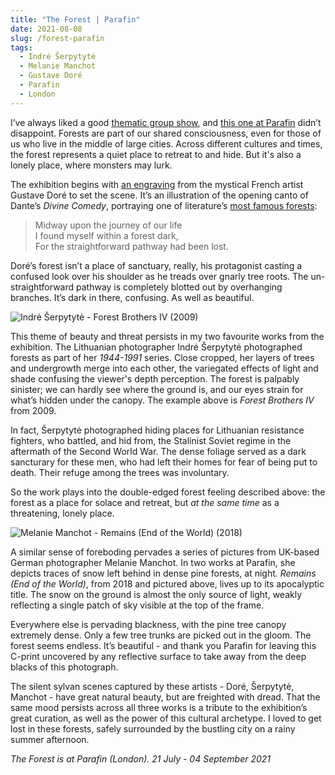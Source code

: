 ```yaml
---
title: "The Forest | Parafin"
date: 2021-08-08
slug: /forest-parafin
tags:
  - Indrė Šerpytytė
  - Melanie Manchot
  - Gustave Doré
  - Parafin
  - London
---
```


I’ve always liked a good [thematic group show](https://artangled.com/empreinte-malingue), and [this one at Parafin](http://www.parafin.co.uk/exhibitions--2021--the-forest.html) didn’t disappoint. Forests are part of our shared consciousness, even for those of us who live in the middle of large cities. Across different cultures and times, the forest represents a quiet place to retreat to and hide. But it's also a lonely place, where monsters may lurk.

The exhibition begins with [an engraving](https://commons.wikimedia.org/wiki/File:Gustave_Dor%C3%A9_-_Dante_Alighieri_-_Inferno_-_Plate_1_.jpg) from the mystical French artist Gustave Doré to set the scene. It’s an illustration of the opening canto of Dante’s *Divine Comedy*, portraying one of literature’s [most famous forests](https://poets.org/poem/inferno-canto-i):

> Midway upon the journey of our life  
> I found myself within a forest dark,  
> For the straightforward pathway had been lost.  

Doré’s forest isn’t a place of sanctuary, really, his protagonist casting a confused look over his shoulder as he treads over gnarly tree roots. The un-straightforward pathway is completely blotted out by overhanging branches. It’s dark in there, confusing. As well as beautiful.

![Indrė Šerpytytė - Forest Brothers IV (2009)](/parafin-forest-1.jpeg)

This theme of beauty and threat persists in my two favourite works from the exhibition. The Lithuanian photographer Indrė Šerpytytė photographed forests as part of her *1944-1991* series. Close cropped, her layers of trees and undergrowth merge into each other, the variegated effects of light and shade confusing the viewer's depth perception. The forest is palpably sinister; we can hardly see where the ground is, and our eyes strain for what’s hidden under the canopy. The example above is *Forest Brothers IV* from 2009.

In fact, Šerpytytė photographed hiding places for Lithuanian resistance fighters, who battled, and hid from, the Stalinist Soviet regime in the aftermath of the Second World War. The dense foliage served as a dark sancturary for these men, who had left their homes for fear of being put to death. Their refuge among the trees was involuntary.

So the work plays into the double-edged forest feeling described above: the forest as a place for solace and retreat, but *at the same time* as a threatening, lonely place.

![Melanie Manchot - Remains (End of the World) (2018)](/parafin-forest-2.jpeg)

A similar sense of foreboding pervades a series of pictures from UK-based German photographer Melanie Manchot. In two works at Parafin, she depicts traces of snow left behind in dense pine forests, at night. *Remains (End of the World)*, from 2018 and pictured above, lives up to its apocalyptic title. The snow on the ground is almost the only source of light, weakly reflecting a single patch of sky visible at the top of the frame.

Everywhere else is pervading blackness, with the pine tree canopy extremely dense. Only a few tree trunks are picked out in the gloom. The forest seems endless. It’s beautiful - and thank you Parafin for leaving this C-print uncovered by any reflective surface to take away from the deep blacks of this photograph.

The silent sylvan scenes captured by these artists - Doré, Šerpytytė, Manchot - have great natural beauty, but are freighted with dread. That the same mood persists across all three works is a tribute to the exhibition’s great curation, as well as the power of this cultural archetype. I loved to get lost in these forests, safely surrounded by the bustling city on a rainy summer afternoon.

*The Forest is at Parafin (London). 21 July - 04 September 2021*
